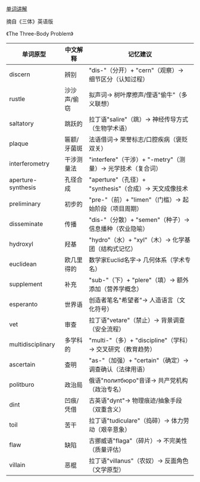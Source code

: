 [单词讲解]()

摘自《三体》英语版

《The Three-Body Problem》

| 单词原型            | 中文解释               | 记忆建议                                   |
|-------------------|----------------------|------------------------------------------|
| discern          | 辨别                 | "dis-"（分开）+ "cern"（观察）→ 细节区分（认知过程）    |
| rustle           | 沙沙声/偷窃          | 拟声词→ 树叶摩擦声/俚语"偷牛"（多义联想）             |
| saltatory        | 跳跃的               | 拉丁语"salire"（跳）→ 神经传导方式（生物学术语）         |
| plaque           | 匾额/牙菌斑          | 法语借词→ 荣誉标志/口腔疾病（褒贬双关）               |
| interferometry   | 干涉测量法           | "interfere"（干涉）+ "-metry"（测量）→ 光学技术（复合词）|
| aperture-synthesis | 孔径合成          | "aperture"（孔径）+ "synthesis"（合成）→ 天文成像技术   |
| preliminary      | 初步的               | "pre-"（前）+ "limen"（门槛）→ 起始阶段（项目周期）      |
| disseminate      | 传播                 | "dis-"（分散）+ "semen"（种子）→ 信息播种（农业隐喻）    |
| hydroxyl         | 羟基                 | "hydro"（水）+ "xyl"（木）→ 化学基团（结构式记忆）       |
| euclidean        | 欧几里得的           | 数学家Euclid名字→ 几何体系（学术专名）               |
| supplement       | 补充                 | "sub-"（下）+ "plere"（填）→ 额外添加（营养学概念）      |
| esperanto        | 世界语               | 创造者笔名"希望者"→ 人造语言（文化符号）               |
| vet              | 审查                 | 拉丁语"vetare"（禁止）→ 背景调查（安全流程）            |
| multidisciplinary | 多学科的           | "multi-"（多）+ "discipline"（学科）→ 交叉研究（教育趋势）|
| ascertain        | 查明                 | "as-"（加强）+ "certain"（确定）→ 调查确认（法律用语）    |
| politburo        | 政治局               | 俄语"политбюро"音译→ 共产党机构（政治专名）            |
| dint             | 凹痕/凭借            | 古英语"dynt"→ 物理痕迹/抽象手段（双重含义）             |
| toil             | 苦干                 | 拉丁语"tudiculare"（捣碎）→ 体力劳动（艰辛意象）         |
| flaw             | 缺陷                 | 古挪威语"flaga"（碎片）→ 不完美性（质量评估）           |
| villain          | 恶棍                 | 拉丁语"villanus"（农奴）→ 反面角色（文学原型）          |